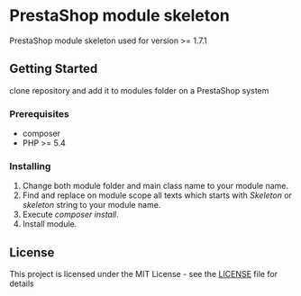 # PrestaShop module skeleton

PrestaShop module skeleton used for version >= 1.7.1

## Getting Started

clone repository and add it to modules folder on a PrestaShop system

### Prerequisites
* composer
* PHP >= 5.4

### Installing

1. Change both module folder and main class name to your module name.
2. Find and replace on module scope all texts which starts with *Skeleton* or *skeleton* string to your module name.
3. Execute *composer install*.
4. Install module.

## License

This project is licensed under the MIT License - see the [LICENSE](LICENSE) file for details
